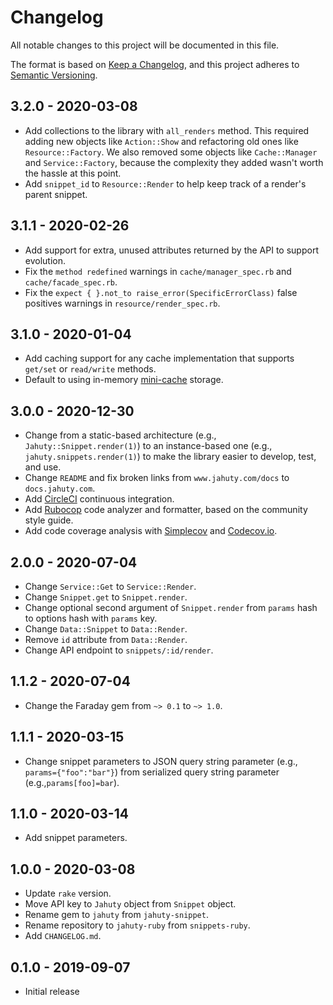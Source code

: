 # Changelog

All notable changes to this project will be documented in this file.

The format is based on [Keep a Changelog](https://keepachangelog.com/en/1.0.0/),
and this project adheres to [Semantic Versioning](https://semver.org/spec/v2.0.0.html).

## 3.2.0 - 2020-03-08

* Add collections to the library with `all_renders` method. This required adding new objects like `Action::Show` and refactoring old ones like `Resource::Factory`. We also removed some objects like `Cache::Manager` and `Service::Factory`, because the complexity they added wasn't worth the hassle at this point.
* Add `snippet_id` to `Resource::Render` to help keep track of a render's parent snippet.

## 3.1.1 - 2020-02-26

- Add support for extra, unused attributes returned by the API to support evolution.
- Fix the `method redefined` warnings in `cache/manager_spec.rb` and `cache/facade_spec.rb`.
- Fix the `expect { }.not_to raise_error(SpecificErrorClass)` false positives warnings in `resource/render_spec.rb`.

## 3.1.0 - 2020-01-04

- Add caching support for any cache implementation that supports `get/set` or `read/write` methods.
- Default to using in-memory [mini-cache](https://github.com/derrickreimer/mini_cache) storage.

## 3.0.0 - 2020-12-30

- Change from a static-based architecture (e.g., `Jahuty::Snippet.render(1)`) to an instance-based one (e.g., `jahuty.snippets.render(1)`) to make the library easier to develop, test, and use.
- Change `README` and fix broken links from `www.jahuty.com/docs` to `docs.jahuty.com`.
- Add [CircleCI](https://circleci.com/gh/jahuty/jahuty-ruby) continuous integration.
- Add [Rubocop](https://github.com/rubocop-hq/rubocop) code analyzer and formatter, based on the community style guide.
- Add code coverage analysis with [Simplecov](https://github.com/simplecov-ruby/simplecov) and [Codecov.io](https://codecov.io/gh/jahuty/jahuty-ruby).

## 2.0.0 - 2020-07-04

- Change `Service::Get` to `Service::Render`.
- Change `Snippet.get` to `Snippet.render`.
- Change optional second argument of `Snippet.render` from `params` hash to options hash with `params` key.
- Change `Data::Snippet` to `Data::Render`.
- Remove `id` attribute from `Data::Render`.
- Change API endpoint to `snippets/:id/render`.

## 1.1.2 - 2020-07-04

- Change the Faraday gem from `~> 0.1` to `~> 1.0`.

## 1.1.1 - 2020-03-15

- Change snippet parameters to JSON query string parameter (e.g., `params={"foo":"bar"}`) from serialized query string parameter (e.g.,`params[foo]=bar`).

## 1.1.0 - 2020-03-14

- Add snippet parameters.

## 1.0.0 - 2020-03-08

- Update `rake` version.
- Move API key to `Jahuty` object from `Snippet` object.
- Rename gem to `jahuty` from `jahuty-snippet`.
- Rename repository to `jahuty-ruby` from `snippets-ruby`.
- Add `CHANGELOG.md`.

## 0.1.0 - 2019-09-07

- Initial release
